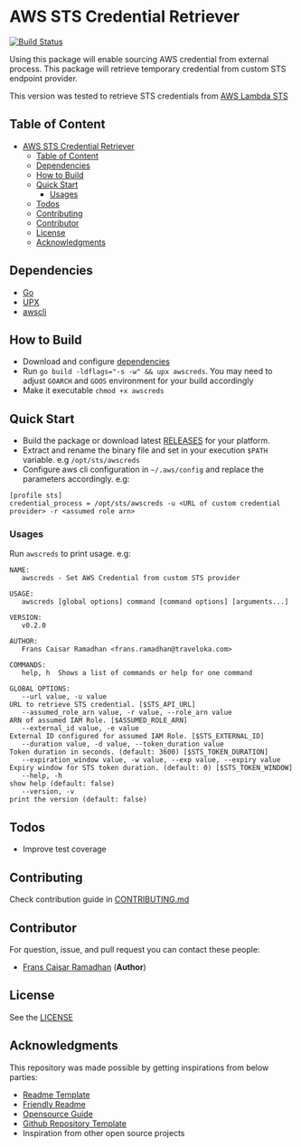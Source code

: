 # AWS STS Credential Retriever

[![Build Status](https://travis-ci.org/traveloka/custom-sts-retriever.svg?branch=master)](https://travis-ci.org/traveloka/custom-sts-retriever)

Using this package will enable sourcing AWS credential from external process. This package will retrieve temporary credential from custom STS endpoint provider.

This version was tested to retrieve STS credentials from [AWS Lambda STS](https://github.com/traveloka/terraform-aws-lambda-sts/releases/tag/v0.4.0)

## Table of Content

- [AWS STS Credential Retriever](#aws-sts-credential-retriever)
  - [Table of Content](#table-of-content)
  - [Dependencies](#dependencies)
  - [How to Build](#how-to-build)
  - [Quick Start](#quick-start)
    - [Usages](#usages)
  - [Todos](#todos)
  - [Contributing](#contributing)
  - [Contributor](#contributor)
  - [License](#license)
  - [Acknowledgments](#acknowledgments)

## Dependencies

- [Go](https://golang.org/dl/)
- [UPX](https://upx.github.io/)
- [awscli](https://github.com/aws/aws-cli)

## How to Build

- Download and configure [dependencies](#dependencies)
- Run `go build -ldflags="-s -w" && upx awscreds`. You may need to adjust `GOARCH` and `GOOS` environment for your build accordingly
- Make it executable `chmod +x awscreds`

## Quick Start

- Build the package or download latest [RELEASES](https://github.com/traveloka/custom-sts-retriever/releases) for your platform.
- Extract and rename the binary file and set in your execution `$PATH` variable. e.g `/opt/sts/awscreds`
- Configure aws cli configuration in `~/.aws/config` and replace the parameters accordingly. e.g:
```
[profile sts]
credential_process = /opt/sts/awscreds -u <URL of custom credential provider> -r <assumed role arn>
```

### Usages

Run `awscreds` to print usage. e.g:

```
NAME:
   awscreds - Set AWS Credential from custom STS provider

USAGE:
   awscreds [global options] command [command options] [arguments...]

VERSION:
   v0.2.0

AUTHOR:
   Frans Caisar Ramadhan <frans.ramadhan@traveloka.com>

COMMANDS:
   help, h  Shows a list of commands or help for one command

GLOBAL OPTIONS:
   --url value, -u value                                             URL to retrieve STS credential. [$STS_API_URL]
   --assumed_role_arn value, -r value, --role_arn value              ARN of assumed IAM Role. [$ASSUMED_ROLE_ARN]
   --external_id value, -e value                                     External ID configured for assumed IAM Role. [$STS_EXTERNAL_ID]
   --duration value, -d value, --token_duration value                Token duration in seconds. (default: 3600) [$STS_TOKEN_DURATION]
   --expiration_window value, -w value, --exp value, --expiry value  Expiry window for STS token duration. (default: 0) [$STS_TOKEN_WINDOW]
   --help, -h                                                        show help (default: false)
   --version, -v                                                     print the version (default: false)
```

## Todos

- Improve test coverage

## Contributing

Check contribution guide in [CONTRIBUTING.md](https://github.com/traveloka/custom-sts-retriever/blob/master/CONTRIBUTING.md)

## Contributor

For question, issue, and pull request you can contact these people:

- [Frans Caisar Ramadhan](https://github.com/franzramadhan) (**Author**)

## License

See the [LICENSE](https://github.com/traveloka/custom-sts-retriever/blob/master/LICENSE)

## Acknowledgments

This repository was made possible by getting inspirations from below parties:

- [Readme Template](https://gist.github.com/PurpleBooth/109311bb0361f32d87a2)
- [Friendly Readme](https://rowanmanning.com/posts/writing-a-friendly-readme/)
- [Opensource Guide](https://opensource.guide/starting-a-project/)
- [Github Repository Template](https://github.com/traveloka/terraform-aws-modules-template)
- Inspiration from other open source projects
